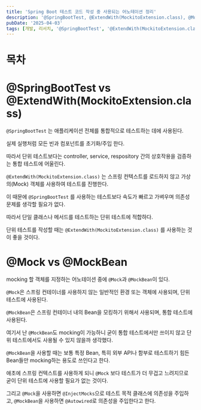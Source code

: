 ```yaml
---
title: 'Spring Boot 테스트 코드 작성 중 사용되는 어노테이션 정리'
description: '@SpringBootTest, @ExtendWith(MockitoExtension.class), @Mock, @MockBean 의 사용처를 알아보자'
pubDate: '2025-04-03'
tags: [개발, 리서치, '@SpringBootTest', '@ExtendWith(MockitoExtension.class)', '@Mock', '@MockBean']
---
```


# 목차

# @SpringBootTest vs @ExtendWith(MockitoExtension.class)

`@SpringBootTest` 는 애플리케이션 전체를 통합적으로 테스트하는 데에 사용된다.

실제 실행처럼 모든 빈과 컴포넌트를 초기화/주입 한다.

따라서 단위 테스트보다는 controller, service, respository 간의 상호작용을 검증하는 통합 테스트에 어울린다.

`@ExtendWith(MockitoExtension.class)` 는 스프링 컨텍스트를 로드하지 않고 가상의(Mock) 객체를 사용하여 테스트를 진행한다.

이 때문에 `@SpringBootTest` 를 사용하는 테스트보다 속도가 빠르고 가벼우며 의존성 문제를 생각할 필요가 없다.

따라서 단일 클래스나 메서드를 테스트하는 단위 테스트에 적합하다.

단위 테스트를 작성할 때는 `@ExtendWith(MockitoExtension.class)` 를 사용하는 것이 좋을 것이다.

# @Mock vs @MockBean

mocking 할 객체를 지정하는 어노테이션 중에 `@Mock`과 `@MockBean`이 있다.

`@Mock`은 스프링 컨테이너를 사용하지 않는 일반적인 환경 또는 객체에 사용되며, 단위 테스트에 사용된다.

`@MockBean`은 스프링 컨테이너 내의 Bean을 모킹하기 위해서 사용되며, 통합 테스트에 사용된다.

여기서 난 `@MockBean`도 mocking이 가능하니 굳이 통합 테스트에서만 쓰이지 않고 단위 테스트에서도 사용될 수 있지 않을까 생각했다.

`@MockBean`을 사용할 때는 보통 특정 Bean, 특히 외부 API나 함부로 테스트하기 힘든 Bean들만 mocking하는 용도로 쓰인다고 한다.

애초에 스프링 컨텍스트를 사용하게 되니 `@Mock` 보다 테스트가 더 무겁고 느려지므로 굳이 단위 테스트에 사용할 필요가 없는 것이다.

그리고 `@Mock`을 사용하면 `@InjectMocks`으로 테스트 목적 클래스에 의존성을 주입하고, `@MockBean`을 사용하면 `@Autowired`로 의존성을 주입한다고 한다.